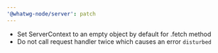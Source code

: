```yaml
---
'@whatwg-node/server': patch
---
```


- Set ServerContext to an empty object by default for .fetch method
- Do not call request handler twice which causes an error `disturbed`
